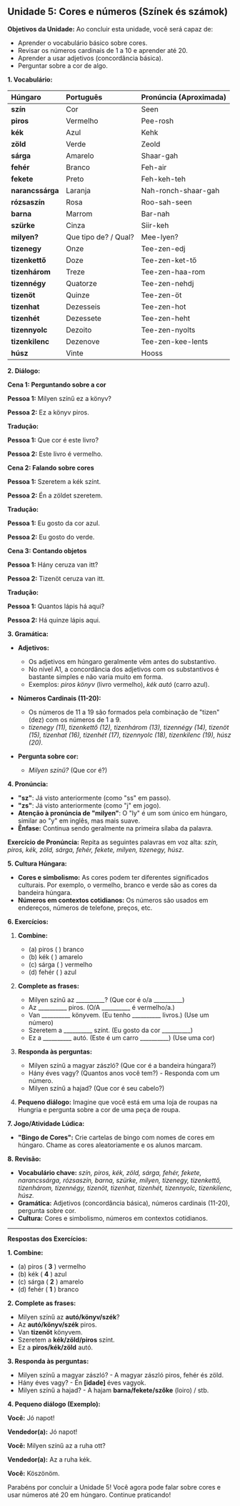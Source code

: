 ## Unidade 5: Cores e números (Színek és számok)

**Objetivos da Unidade:** Ao concluir esta unidade, você será capaz de:

* Aprender o vocabulário básico sobre cores.
* Revisar os números cardinais de 1 a 10 e aprender até 20.
* Aprender a usar adjetivos (concordância básica).
* Perguntar sobre a cor de algo.

**1. Vocabulário:**

| Húngaro        | Português          | Pronúncia (Aproximada)   |
| :------------- | :----------------- | :----------------------- |
| **szín** | Cor                | Seen                     |
| **piros** | Vermelho           | Pee-rosh                 |
| **kék** | Azul               | Kehk                     |
| **zöld** | Verde              | Zeold                    |
| **sárga** | Amarelo            | Shaar-gah                |
| **fehér** | Branco             | Feh-air                  |
| **fekete** | Preto              | Feh-keh-teh              |
| **narancssárga** | Laranja            | Nah-ronch-shaar-gah       |
| **rózsaszín** | Rosa               | Roo-sah-seen             |
| **barna** | Marrom             | Bar-nah                  |
| **szürke** | Cinza              | Siir-keh                 |
| **milyen?** | Que tipo de? / Qual? | Mee-lyen?                |
| **tizenegy** | Onze               | Tee-zen-edj              |
| **tizenkettő** | Doze               | Tee-zen-ket-tő           |
| **tizenhárom** | Treze              | Tee-zen-haa-rom           |
| **tizennégy** | Quatorze           | Tee-zen-nehdj             |
| **tizenöt** | Quinze             | Tee-zen-öt                |
| **tizenhat** | Dezesseis          | Tee-zen-hot               |
| **tizenhét** | Dezessete          | Tee-zen-heht              |
| **tizennyolc** | Dezoito            | Tee-zen-nyolts            |
| **tizenkilenc** | Dezenove           | Tee-zen-kee-lents         |
| **húsz** | Vinte              | Hooss                    |

**2. Diálogo:**

**Cena 1: Perguntando sobre a cor**

**Pessoa 1:** Milyen színű ez a könyv?

**Pessoa 2:** Ez a könyv piros.

**Tradução:**

**Pessoa 1:** Que cor é este livro?

**Pessoa 2:** Este livro é vermelho.

**Cena 2: Falando sobre cores**

**Pessoa 1:** Szeretem a kék színt.

**Pessoa 2:** Én a zöldet szeretem.

**Tradução:**

**Pessoa 1:** Eu gosto da cor azul.

**Pessoa 2:** Eu gosto do verde.

**Cena 3: Contando objetos**

**Pessoa 1:** Hány ceruza van itt?

**Pessoa 2:** Tizenöt ceruza van itt.

**Tradução:**

**Pessoa 1:** Quantos lápis há aqui?

**Pessoa 2:** Há quinze lápis aqui.

**3. Gramática:**

* **Adjetivos:**
    * Os adjetivos em húngaro geralmente vêm antes do substantivo.
    * No nível A1, a concordância dos adjetivos com os substantivos é bastante simples e não varia muito em forma.
    * Exemplos: *piros könyv* (livro vermelho), *kék autó* (carro azul).

* **Números Cardinais (11-20):**
    * Os números de 11 a 19 são formados pela combinação de "tizen" (dez) com os números de 1 a 9.
    * *tizenegy (11), tizenkettő (12), tizenhárom (13), tizennégy (14), tizenöt (15), tizenhat (16), tizenhét (17), tizennyolc (18), tizenkilenc (19), húsz (20).*

* **Pergunta sobre cor:**
    * *Milyen színű?* (Que cor é?)

**4. Pronúncia:**

* **"sz"**: Já visto anteriormente (como "ss" em passo).
* **"zs"**: Já visto anteriormente (como "j" em jogo).
* **Atenção à pronúncia de "milyen"**: O "ly" é um som único em húngaro, similar ao "y" em inglês, mas mais suave.
* **Ênfase:** Continua sendo geralmente na primeira sílaba da palavra.

**Exercício de Pronúncia:** Repita as seguintes palavras em voz alta: *szín, piros, kék, zöld, sárga, fehér, fekete, milyen, tizenegy, húsz*.

**5. Cultura Húngara:**

* **Cores e simbolismo:** As cores podem ter diferentes significados culturais. Por exemplo, o vermelho, branco e verde são as cores da bandeira húngara.
* **Números em contextos cotidianos:** Os números são usados em endereços, números de telefone, preços, etc.

**6. Exercícios:**

1.  **Combine:**
    * (a) piros ( ) branco
    * (b) kék ( ) amarelo
    * (c) sárga ( ) vermelho
    * (d) fehér ( ) azul

2.  **Complete as frases:**
    * Milyen színű az __________? (Que cor é o/a __________)
    * Az __________ piros. (O/A __________ é vermelho/a.)
    * Van __________ könyvem. (Eu tenho __________ livros.) (Use um número)
    * Szeretem a __________ színt. (Eu gosto da cor __________)
    * Ez a __________ autó. (Este é um carro __________) (Use uma cor)

3.  **Responda às perguntas:**
    * Milyen színű a magyar zászló? (Que cor é a bandeira húngara?)
    * Hány éves vagy? (Quantos anos você tem?) - Responda com um número.
    * Milyen színű a hajad? (Que cor é seu cabelo?)

4.  **Pequeno diálogo:** Imagine que você está em uma loja de roupas na Hungria e pergunta sobre a cor de uma peça de roupa.

**7. Jogo/Atividade Lúdica:**

* **"Bingo de Cores":** Crie cartelas de bingo com nomes de cores em húngaro. Chame as cores aleatoriamente e os alunos marcam.

**8. Revisão:**

* **Vocabulário chave:** *szín, piros, kék, zöld, sárga, fehér, fekete, narancssárga, rózsaszín, barna, szürke, milyen, tizenegy, tizenkettő, tizenhárom, tizennégy, tizenöt, tizenhat, tizenhét, tizennyolc, tizenkilenc, húsz.*
* **Gramática:** Adjetivos (concordância básica), números cardinais (11-20), pergunta sobre cor.
* **Cultura:** Cores e simbolismo, números em contextos cotidianos.

---

**Respostas dos Exercícios:**

**1. Combine:**

* (a) piros ( **3** ) vermelho
* (b) kék ( **4** ) azul
* (c) sárga ( **2** ) amarelo
* (d) fehér ( **1** ) branco

**2. Complete as frases:**

* Milyen színű az **autó/könyv/szék**?
* Az **autó/könyv/szék** piros.
* Van **tizenöt** könyvem.
* Szeretem a **kék/zöld/piros** színt.
* Ez a **piros/kék/zöld** autó.

**3. Responda às perguntas:**

* Milyen színű a magyar zászló? - A magyar zászló piros, fehér és zöld.
* Hány éves vagy? - Én **[idade]** éves vagyok.
* Milyen színű a hajad? - A hajam **barna/fekete/szőke** (loiro) / stb.

**4. Pequeno diálogo (Exemplo):**

**Você:** Jó napot!

**Vendedor(a):** Jó napot!

**Você:** Milyen színű az a ruha ott?

**Vendedor(a):** Az a ruha kék.

**Você:** Köszönöm.

Parabéns por concluir a Unidade 5! Você agora pode falar sobre cores e usar números até 20 em húngaro. Continue praticando!
